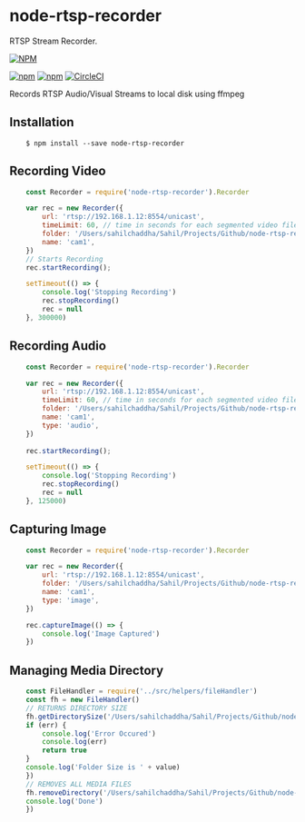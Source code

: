 # node-rtsp-recorder

RTSP Stream Recorder.

[![NPM](https://nodei.co/npm/node-rtsp-recorder.png?downloads=true&downloadRank=true&stars=true)](https://nodei.co/npm/node-rtsp-recorder/)

[![npm](https://img.shields.io/npm/dm/node-rtsp-recorder.svg)](https://www.npmjs.com/package/node-rtsp-recorder)
[![npm](https://img.shields.io/npm/v/node-rtsp-recorder.svg)](https://www.npmjs.com/package/node-rtsp-recorder)
[![CircleCI](https://circleci.com/gh/sahilchaddha/node-rtsp-recorder.svg?style=svg)](https://circleci.com/gh/sahilchaddha/node-rtsp-recorder)

Records RTSP Audio/Visual Streams to local disk using ffmpeg

## Installation

```shell
    $ npm install --save node-rtsp-recorder
```

## Recording Video 

```js
    const Recorder = require('node-rtsp-recorder').Recorder

    var rec = new Recorder({
        url: 'rtsp://192.168.1.12:8554/unicast',
        timeLimit: 60, // time in seconds for each segmented video file
        folder: '/Users/sahilchaddha/Sahil/Projects/Github/node-rtsp-recorder/videos',
        name: 'cam1',
    })
    // Starts Recording
    rec.startRecording();

    setTimeout(() => {
        console.log('Stopping Recording')
        rec.stopRecording()
        rec = null
    }, 300000)
```

## Recording Audio 

```js
    const Recorder = require('node-rtsp-recorder').Recorder

    var rec = new Recorder({
        url: 'rtsp://192.168.1.12:8554/unicast',
        timeLimit: 60, // time in seconds for each segmented video file
        folder: '/Users/sahilchaddha/Sahil/Projects/Github/node-rtsp-recorder/videos',
        name: 'cam1',
        type: 'audio',
    })
    
    rec.startRecording();

    setTimeout(() => {
        console.log('Stopping Recording')
        rec.stopRecording()
        rec = null
    }, 125000)
```

## Capturing Image

```js
    const Recorder = require('node-rtsp-recorder').Recorder

    var rec = new Recorder({
        url: 'rtsp://192.168.1.12:8554/unicast',
        folder: '/Users/sahilchaddha/Sahil/Projects/Github/node-rtsp-recorder/videos',
        name: 'cam1',
        type: 'image',
    })

    rec.captureImage(() => {
        console.log('Image Captured')
    })
```

## Managing Media Directory

```js
    const FileHandler = require('../src/helpers/fileHandler')
    const fh = new FileHandler()
    // RETURNS DIRECTORY SIZE
    fh.getDirectorySize('/Users/sahilchaddha/Sahil/Projects/Github/node-rtsp-recorder/videos/', (err, value) => {
    if (err) {
        console.log('Error Occured')
        console.log(err)
        return true
    }
    console.log('Folder Size is ' + value)
    })
    // REMOVES ALL MEDIA FILES
    fh.removeDirectory('/Users/sahilchaddha/Sahil/Projects/Github/node-rtsp-recorder/videos/*', () => {
    console.log('Done')
    })
```